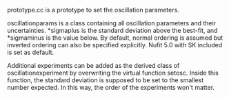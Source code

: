 prototype.cc is a prototype to set the oscillation parameters.

oscillationparams is a class containing all oscillation parameters and their uncertainties. *sigmaplus is the standard deviation above the best-fit, and *sigmaminus is the value below. By default, normal ordering is assumed but inverted ordering can also be specified explicitly. Nufit 5.0 with SK included is set as default.

Additional experiments can be added as the derived class of oscillationexperiment by overwriting the virtual function setosc. Inside this function, the standard deviation is supposed to be set to the smallest number expected. In this way, the order of the experiments won't matter.